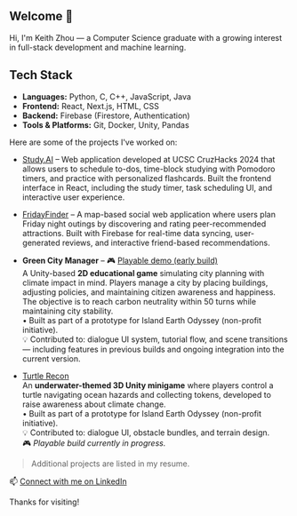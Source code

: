 ## Welcome 👋

Hi, I'm Keith Zhou — a Computer Science graduate with a growing interest in full-stack development and machine learning.

## Tech Stack

- **Languages:** Python, C, C++, JavaScript, Java
- **Frontend:** React, Next.js, HTML, CSS
- **Backend:** Firebase (Firestore, Authentication)
- **Tools & Platforms:** Git, Docker, Unity, Pandas
  
Here are some of the projects I've worked on:

- [Study.AI](https://github.com/Keith-Zhou/cruzhacks24) – Web application developed at UCSC CruzHacks 2024 that allows users to schedule to-dos, time-block studying with Pomodoro timers, and practice with personalized flashcards. Built the frontend interface in React, including the study timer, task scheduling UI, and interactive user experience.

- [FridayFinder](https://github.com/CSE115-project/nextjs-ff) – A map-based social web application where users plan Friday night outings by discovering and rating peer-recommended attractions. Built with Firebase for real-time data syncing, user-generated reviews, and interactive friend-based recommendations.

- **Green City Manager** – 🎮 [Playable demo (early build)](https://apileofbacon.itch.io/green-city-manager)  
  A Unity-based **2D educational game** simulating city planning with climate impact in mind. Players manage a city by placing buildings, adjusting policies, and maintaining citizen awareness and happiness. The objective is to reach carbon neutrality within 50 turns while maintaining city stability.  
  • Built as part of a prototype for Island Earth Odyssey (non-profit initiative).  
  💡 Contributed to: dialogue UI system, tutorial flow, and scene transitions — including features in previous builds and ongoing integration into the current version.

- [Turtle Recon](https://github.com/HershR/Turtle_Recon_Prototype)  
  An **underwater-themed 3D Unity minigame** where players control a turtle navigating ocean hazards and collecting tokens, developed to raise awareness about climate change.  
  • Built as part of a prototype for Island Earth Odyssey (non-profit initiative).  
  💡 Contributed to: dialogue UI, obstacle bundles, and terrain design.  
  🎮 *Playable build currently in progress.*

> Additional projects are listed in my resume.

📫 [Connect with me on LinkedIn](https://www.linkedin.com/in/keith-zhou)

Thanks for visiting!
